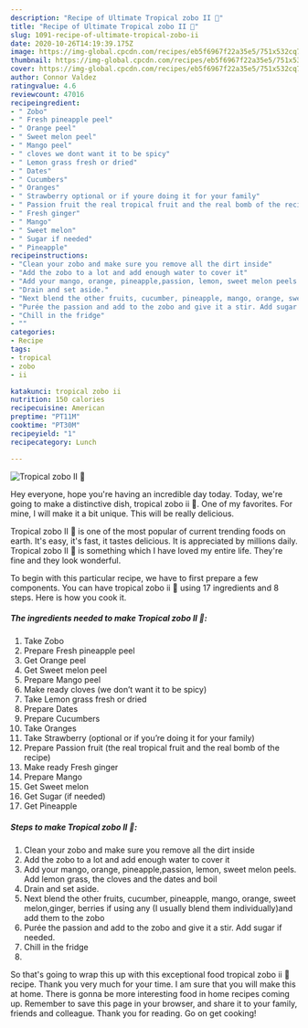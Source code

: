 ```yaml
---
description: "Recipe of Ultimate Tropical zobo II 🌴"
title: "Recipe of Ultimate Tropical zobo II 🌴"
slug: 1091-recipe-of-ultimate-tropical-zobo-ii
date: 2020-10-26T14:19:39.175Z
image: https://img-global.cpcdn.com/recipes/eb5f6967f22a35e5/751x532cq70/tropical-zobo-ii-🌴-recipe-main-photo.jpg
thumbnail: https://img-global.cpcdn.com/recipes/eb5f6967f22a35e5/751x532cq70/tropical-zobo-ii-🌴-recipe-main-photo.jpg
cover: https://img-global.cpcdn.com/recipes/eb5f6967f22a35e5/751x532cq70/tropical-zobo-ii-🌴-recipe-main-photo.jpg
author: Connor Valdez
ratingvalue: 4.6
reviewcount: 47016
recipeingredient:
- " Zobo"
- " Fresh pineapple peel"
- " Orange peel"
- " Sweet melon peel"
- " Mango peel"
- " cloves we dont want it to be spicy"
- " Lemon grass fresh or dried"
- " Dates"
- " Cucumbers"
- " Oranges"
- " Strawberry optional or if youre doing it for your family"
- " Passion fruit the real tropical fruit and the real bomb of the recipe"
- " Fresh ginger"
- " Mango"
- " Sweet melon"
- " Sugar if needed"
- " Pineapple"
recipeinstructions:
- "Clean your zobo and make sure you remove all the dirt inside"
- "Add the zobo to a lot and add enough water to cover it"
- "Add your mango, orange, pineapple,passion, lemon, sweet melon peels. Add lemon grass, the cloves and the dates and boil"
- "Drain and set aside."
- "Next blend the other fruits, cucumber, pineapple, mango, orange, sweet melon,ginger, berries if using any (I usually blend them individually)and add them to the zobo"
- "Purée the passion and add to the zobo and give it a stir. Add sugar if needed."
- "Chill in the fridge"
- ""
categories:
- Recipe
tags:
- tropical
- zobo
- ii

katakunci: tropical zobo ii 
nutrition: 150 calories
recipecuisine: American
preptime: "PT11M"
cooktime: "PT30M"
recipeyield: "1"
recipecategory: Lunch

---
```



![Tropical zobo II 🌴](https://img-global.cpcdn.com/recipes/eb5f6967f22a35e5/751x532cq70/tropical-zobo-ii-🌴-recipe-main-photo.jpg)

Hey everyone, hope you're having an incredible day today. Today, we're going to make a distinctive dish, tropical zobo ii 🌴. One of my favorites. For mine, I will make it a bit unique. This will be really delicious.



Tropical zobo II 🌴 is one of the most popular of current trending foods on earth. It's easy, it's fast, it tastes delicious. It is appreciated by millions daily. Tropical zobo II 🌴 is something which I have loved my entire life. They're fine and they look wonderful.


To begin with this particular recipe, we have to first prepare a few components. You can have tropical zobo ii 🌴 using 17 ingredients and 8 steps. Here is how you cook it.

<!--inarticleads1-->

##### The ingredients needed to make Tropical zobo II 🌴:

1. Take  Zobo
1. Prepare  Fresh pineapple peel
1. Get  Orange peel
1. Get  Sweet melon peel
1. Prepare  Mango peel
1. Make ready  cloves (we don’t want it to be spicy)
1. Take  Lemon grass fresh or dried
1. Prepare  Dates
1. Prepare  Cucumbers
1. Take  Oranges
1. Take  Strawberry (optional or if you’re doing it for your family)
1. Prepare  Passion fruit (the real tropical fruit and the real bomb of the recipe)
1. Make ready  Fresh ginger
1. Prepare  Mango
1. Get  Sweet melon
1. Get  Sugar (if needed)
1. Get  Pineapple




<!--inarticleads2-->

##### Steps to make Tropical zobo II 🌴:

1. Clean your zobo and make sure you remove all the dirt inside
1. Add the zobo to a lot and add enough water to cover it
1. Add your mango, orange, pineapple,passion, lemon, sweet melon peels. Add lemon grass, the cloves and the dates and boil
1. Drain and set aside.
1. Next blend the other fruits, cucumber, pineapple, mango, orange, sweet melon,ginger, berries if using any (I usually blend them individually)and add them to the zobo
1. Purée the passion and add to the zobo and give it a stir. Add sugar if needed.
1. Chill in the fridge
1. 




So that's going to wrap this up with this exceptional food tropical zobo ii 🌴 recipe. Thank you very much for your time. I am sure that you will make this at home. There is gonna be more interesting food in home recipes coming up. Remember to save this page in your browser, and share it to your family, friends and colleague. Thank you for reading. Go on get cooking!
